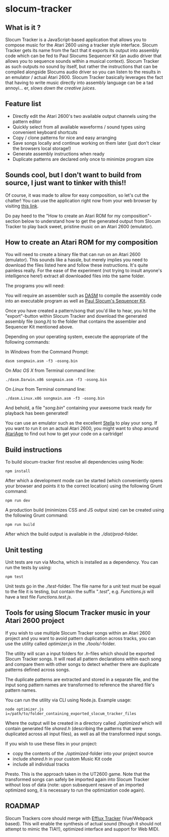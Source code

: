 slocum-tracker
==============

What is it ?
------------

Slocum Tracker is a JavaScript-based application that allows you to compose music for the Atari 2600 using a
tracker style interface. Slocum Tracker gets its name from the fact that it exports its output into assembly
code which can be fed to Paul Slocums Sequencer Kit (an audio driver that allows you to sequence sounds within
a musical context). Slocum Tracker as such outputs no sound by itself, but rather the instructions that can be compiled
alongside Slocums audio driver so you can listen to the results in an emulator / actual Atari 2600. Slocum Tracker
basically leverages the fact that having to write music directly into assembly language can be a tad annoyi...
er, _slows down the creative juices_.

Feature list
------------

- Directly edit the Atari 2600's two available output channels using the pattern editor
- Quickly select from all available waveforms / sound types using convenient keyboard shortcuts
- Copy / clone patterns for nice and easy arranging
- Save songs locally and continue working on them later (just don't clear the browsers local storage!)
- Generate assembly instructions when ready
- Duplicate patterns are declared only once to minimize program size

Sounds cool, but I don't want to build from source, I just want to tinker with this!!
-------------------------------------------------------------------------------------

Of course, it was made to allow for easy composition, so let's cut the chatter!
You can use the application right now from  your web browser by visiting [this link](http://www.igorski.nl/experiment/slocum-tracker).

Do pay heed to the "How to create an Atari ROM for my composition"-section below to understand how
to get the generated output from Slocum Tracker to play back sweet, pristine music on an Atari 2600 (emulator).

How to create an Atari ROM for my composition
---------------------------------------------

You will need to create a binary file that can run on an Atari 2600 (emulator). This sounds like a hassle, but merely implies
you need to download the files listed here and follow these instructions. It's quite painless really. For the ease
of the experiment (not trying to insult anyone's intelligence here!) extract all downloaded files into the same folder.

The programs you will need:

You will require an assembler such as [DASM](https://sourceforge.net/projects/dasm-dillon/files/) to compile the
assembly code into an executable program as well as [Paul Slocum's Sequencer Kit](http://www.qotile.net/files/music_kit_2.zip).

Once you have created a pattern/song that you'd like to hear, you hit the "export"-button within Slocum Tracker and download
the generated assembly file (_song.h_) to the folder that contains the assembler and Sequencer Kit mentioned above.

Depending on your operating system, execute the appropriate of the following commands:

In *Windows* from the Command Prompt:

```
dasm songmain.asm -f3 -osong.bin
```

On *Mac OS X* from Terminal command line:

```
./dasm.Darwin.x86 songmain.asm -f3 -osong.bin
```

On *Linux* from Terminal command line:

```
./dasm.Linux.x86 songmain.asm -f3 -osong.bin
```

And behold, a file "_song.bin_" containing your awesome track ready for playback has been generated!

You can use an emulator such as the excellent [Stella](http://stella.sourceforge.net/downloads.php) to play your song.
If you want to run it on an actual Atari 2600, you might want to shop around [AtariAge](https://www.atariage.com/) to find
out how to get your code on a cartridge!

Build instructions
------------------

To build slocum-tracker first resolve all dependencies using Node:

```
npm install
```

After which a development mode can be started (which conveniently opens your browser and points it to the correct
location) using the following Grunt command:

```
npm run dev
```

A production build (minimizes CSS and JS output size) can be created using the following Grunt command:

```
npm run build
```

After which the build output is available in the _./dist/prod_-folder.

Unit testing
------------

Unit tests are run via Mocha, which is installed as a dependency. You can run the tests by using:

```
npm test
```

Unit tests go in the _./test_-folder. The file name for a unit test must be equal to the file it is testing, but contain
the suffix "_.test_", e.g. _Functions.js_ will have a test file _Functions.test.js_.

Tools for using Slocum Tracker music in your Atari 2600 project
---------------------------------------------------------------

If you wish to use multiple Slocum Tracker songs within an Atari 2600 project and you want to avoid pattern duplication
across tracks, you can use the utility called _optimizer.js_ in the _./tools/_-folder.

The utility will scan a input folders for _.h_-files which should be exported Slocum Tracker songs. It will read all
pattern declarations within each song and compare them with other songs to detect whether there are duplicate patterns
defined across songs.

The duplicate patterns are extracted and stored in a separate file, and the input song pattern names are transformed to
reference the shared file's pattern names.

You can run the utility via CLI using Node.js. Example usage:

```
node optimizer.js i=/path/to/folder_containing_exported_slocum_tracker_files
```

Where the output will be created in a directory called _./optimized_ which will contain generated file _shared.h_ (describing
the patterns that were duplicated across all input files), as well as all the transformed input songs.

If you wish to use these files in your project:

 * copy the contents of the _./optimized_-folder into your project source
 * include _shared.h_ in your custom Music Kit code
 * include all individual tracks

Presto. This is the approach taken in the UT2600 game. Note that the transformed songs can safely be imported again into
Slocum Tracker without loss of data (note: upon subsequent resave of an imported optimized song, it is necessary to run
the optimization code again).

ROADMAP
-------

Slocum Trackers core should merge with [Efflux Tracker](https://github.com/igorski/efflux-tracker) (Vue/Webpack based).
This will enable the synthesis of actual sound (though it should not attempt to mimic the TIA!!), optimized interface and
support for Web MIDI.
